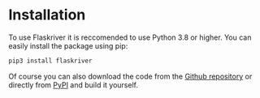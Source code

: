# Installation

To use Flaskriver it is reccomended to use Python 3.8 or higher. You can easily install the package using pip:

```sh
pip3 install flaskriver
```


Of course you can also download the code from the [Github repository](https://github.com/sebiwtt/flaskriver) or directly from [PyPI](https://pypi.org/project/flaskriver/) and build it yourself.